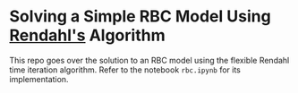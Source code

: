 # Solving a Simple RBC Model Using [Rendahl's](https://www.ihs.ac.at/publications/eco/es-330.pdf) Algorithm

This repo goes over the solution to an RBC model using the flexible Rendahl time iteration algorithm. Refer to the notebook ```rbc.ipynb``` for its implementation.
